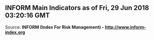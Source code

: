 ## INFORM Main Indicators as of Fri, 29 Jun 2018 03:20:16 GMT

Source: **INFORM (Index For Risk Management) - http://www.inform-index.org**